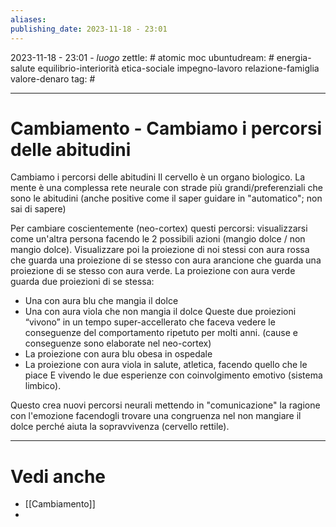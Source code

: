 ```yaml
---
aliases: 
publishing_date: 2023-11-18 - 23:01
---
```

2023-11-18 - 23:01 - *luogo*
zettle: # atomic moc
ubuntudream: # energia-salute equilibrio-interiorità etica-sociale impegno-lavoro relazione-famiglia valore-denaro 
tag: #

---
# Cambiamento - Cambiamo i percorsi delle abitudini

Cambiamo i percorsi delle abitudini
Il cervello è un organo biologico. La mente è una complessa rete neurale con strade più grandi/preferenziali che sono le abitudini (anche positive come il saper guidare in "automatico"; non sai di sapere)

Per cambiare coscientemente (neo-cortex) questi percorsi: visualizzarsi come un'altra persona facendo le 2 possibili azioni (mangio dolce / non mangio dolce). 
Visualizzare poi la proiezione di noi stessi con aura rossa che guarda una proiezione di se stesso con aura arancione che guarda una proiezione di se stesso con aura verde.
La proiezione con aura verde guarda due proiezioni di se stessa:
- Una con aura blu che mangia il dolce
- Una con aura viola che non mangia il dolce
Queste due proiezioni “vivono” in un tempo super-accellerato che faceva vedere le conseguenze del comportamento ripetuto per molti anni. (cause e conseguenze sono elaborate nel neo-cortex)
- La proiezione con aura blu obesa in ospedale
- La proiezione con aura viola in salute, atletica, facendo quello che le piace
E vivendo le due esperienze con coinvolgimento emotivo (sistema limbico).

Questo crea nuovi percorsi neurali mettendo in "comunicazione" la ragione con l'emozione facendogli trovare una congruenza nel non mangiare il dolce perché aiuta la sopravvivenza (cervello rettile). 



---
# Vedi anche
- [[Cambiamento]]
- 